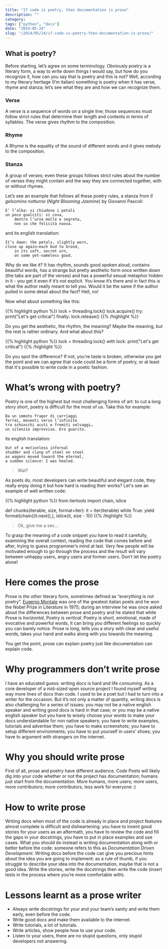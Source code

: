 ```yaml
---
title: "If code is poetry, then documentation is prose"
description: ""
category: 
tags: ["python", "docs"]
date: "2014-05-24"
slug: "/2014/05/24/if-code-is-poetry-then-documentation-is-prose/"
---
```


## What is poetry?
Before starting, let’s agree on some terminology. Obviously poetry is a literary form, a way to write down things I would say, 
but how do you recognize it, how can you say that is poetry and this is not? Well, according to my literary heritage (I’m italian) 
something is poetry when it has verse, rhyme and stanza; let’s see what they are and how we can recognize them.

### Verse

A verse is a sequence of words on a single line; those sequences must follow strict rules that determine their length and 
contents in terms of syllables. The verse gives rhythm to the composition.

### Rhyme
A Rhyme is the equality of the sound of different words and it gives melody to the composition.

### Stanza
A group of verses; even these groups follows strict rules about the number of verses they might contain and the way they are connected 
together, with or without rhymes.

Let’s see an example that follows all these poetry rules, a stanza from *Il gelsomino notturno* (*Night Blooming Jasmine*) by Giovanni Pascoli:

    E’ l’alba: si chiudono i petali
    un poco gualciti: si cova,
        dentro l’urna molle e segreta,
        non so che felicità nuova.

and its english translation:

    It’s dawn: the petals, slightly worn,
    close up again—each bud to brood,
        in its soft, secret urn,
        on some yet-nameless good.

Why do we like it? It has rhythm, sounds good spoken aloud, contains beautiful words, has a strange but pretty aesthetic form once written 
down (the tabs are part of the verses) and has a powerful sexual metaphor hidden in it - you get it even if it’s not explicit. You know 
it’s there and in fact this is what the author really meant to tell you. Would it be the same if the author pulled in some detail about the 
fact? Hell, no!

Now what about something like this:

{{% highlight python %}}
lock = threading.lock()
lock.acquire()
try:
    print("Let's get critical")
finally:
    lock.release()
{{% /highlight %}}

Do you get the aesthetic, the rhythm, the meaning? Maybe the meaning, but the rest is rather ordinary. And what about this?

{{% highlight python %}}
lock = threading.lock()
with lock:
    print("Let's get critical")
{{% /highlight %}}

Do you spot the difference? If not, you’re taste is broken, otherwise you get the point and we can agree that code could be a 
form of poetry, or at least that it's possible to write code in a poetic fashion.

# What’s wrong with poetry?
Poetry is one of the highest but most challenging forms of art: to cut a long story short, poetry is difficult for the most 
of us. Take this for example:

    Da un immoto fragor di carrïaggi
    ferrei, moventi verso l’infinito
    tra schiocchi acuti e fremiti selvaggi…
    un silenzio improvviso. Ero guarito.

its english translation:

    Out of a motionless infernal
    shudder and clang of steel on steel
    as wagons moved toward the eternal,
    a sudden silence: I was healed.

> Wat? 

As poets do, most developers can write beautiful and elegant code, they really enjoy doing it but how hard is reading their works?
Let's see an example of well written code:

{{% highlight python %}}
from itertools import chain, islice

def chunks(iterable, size, format=iter):
    it = iter(iterable)
    while True:
        yield format(chain((it.next(),), islice(it, size - 1)))
{{% /highlight %}}

> Ok, give me a sec...

To grasp the meaning of a code snippet you have to read it carefully, examining the overall context, reading the code 
that comes before and after, trying to guess programmer’s mind at last. Very few people will be motivated enough to go 
through the process and the result will vary between unhappy users, angry users and former users. Don’t let the poetry 
alone!

# Here comes the prose
Prose is *the other* literary form, sometimes defined as “everything is not poetry”. 
[Eugenio Montale](http://en.wikipedia.org/wiki/Eugenio_Montale) was one of the greatest italian poets and he won the 
Nobel Prize in Literature in 1975; during an interview he was once asked about the differences between prose and poetry 
and he stated that while Prose is *horizontal*, Poetry is *vertical*. Poetry is short, emotional, made of evocative 
and powerful words, it can bring you different feelings so quickly you can barely notice. Prose is long, tells you 
a story with clear and useful words, takes your hand and walks along with you towards the meaning. 

You get the point, prose can explain poetry just like documentation can explain code. 

# Why programmers don’t write prose
I have an educated guess: writing docs is hard and life consuming. As a core developer of a mid-sized open source 
project I found myself writing way more lines of docs than code. I used to be a poet but I had to turn into a writer 
for the occasion. But it’s not only a matter of quantity, writing docs is also challenging for a series of issues: 
you may not be a native english speaker and writing good docs is hard in that case; or you may be a native english 
speaker but you have to wisely choose your words to make your docs understandable for non native speakers; you have 
to write examples, tutorials and advertise them; you have to make screenshots; you have to setup different environments; 
you have to put yourself in users’ shoes; you have to argument with strangers on the internet.

# Why you should write prose
First of all, prose and poetry have different audience. Code Poets will likely dig into your code whether or not the 
project has documentation; humans just start from the documentation. More humans, more users; more users, more 
contributors; more contributors, less work for everyone :)

# How to write prose
Writing docs when most of the code is already in place and project features almost complete is difficult and disheartening: 
you have to invent good stories for your users as an aftermath, you have to review the code and fill the gaps in your 
docstrings, you have to put in place examples and use cases. What you should do instead is writing documentation along 
with or better before the code: someone refers to this as *Documentation Driven Development*. Writing docs before the code 
can give you precious hints about the idea you are going to implement: as a rule of thumb, if you struggle to describe your 
idea into the documentation, maybe that is not a good idea. Write the stories, write the docstrings then write the code 
(insert tests in the process where you’re more comfortable with).

# Lessons learnt as a prose writer

* Always write docstrings for your and your team’s sanity and write them early, even before the code.
* Write good docs and make them available to the internet.
* Write tutorials, a lot of tutorials.
* Write articles, show people how to use your code.
* Listen to your users, there are no stupid questions, only stupid developers not answering.

